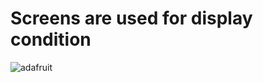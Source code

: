 # Screens are used for display condition #
![adafruit](https://cdn-shop.adafruit.com/970x728/938-17.jpg)
